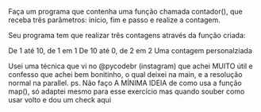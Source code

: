 Faça um programa que contenha uma função chamada contador(), que receba três parâmetros: início, fim e passo e realize a contagem.

Seu programa tem que realizar três contagens através da função criada:

De 1 até 10, de 1 em 1
De 10 até 0, de 2 em 2
Uma contagem personalziada

Usei uma técnica que vi no @pycodebr (instagram) que achei MUITO útil e confesso que achei bem bonitinho, o qual deixei na main, e a resolução normal na parallel.
ps. Não faço A MÍNIMA IDEIA de como usa a função map(), só adaptei mesmo para esse exercício mas quando souber como usar volto e dou um check aqui
